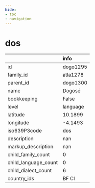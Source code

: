 ```yaml
---
hide:
- toc
- navigation
---
```

# dos
|                      | info     |
|:---------------------|:---------|
| id                   | dogo1295 |
| family_id            | atla1278 |
| parent_id            | dogo1300 |
| name                 | Dogosé   |
| bookkeeping          | False    |
| level                | language |
| latitude             | 10.1899  |
| longitude            | -4.1493  |
| iso639P3code         | dos      |
| description          | nan      |
| markup_description   | nan      |
| child_family_count   | 0        |
| child_language_count | 0        |
| child_dialect_count  | 6        |
| country_ids          | BF CI    |